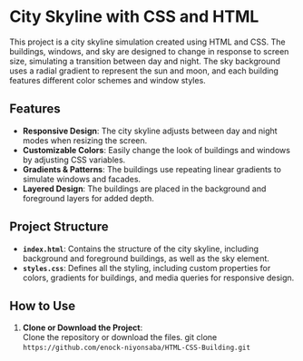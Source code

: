 # City Skyline with CSS and HTML

This project is a city skyline simulation created using HTML and CSS. The buildings, windows, and sky are designed to change in response to screen size, simulating a transition between day and night. The sky background uses a radial gradient to represent the sun and moon, and each building features different color schemes and window styles.

## Features

- **Responsive Design**: The city skyline adjusts between day and night modes when resizing the screen.
- **Customizable Colors**: Easily change the look of buildings and windows by adjusting CSS variables.
- **Gradients & Patterns**: The buildings use repeating linear gradients to simulate windows and facades.
- **Layered Design**: The buildings are placed in the background and foreground layers for added depth.

## Project Structure

- **`index.html`**: Contains the structure of the city skyline, including background and foreground buildings, as well as the sky element.
- **`styles.css`**: Defines all the styling, including custom properties for colors, gradients for buildings, and media queries for responsive design.

## How to Use

1. **Clone or Download the Project**:  
   Clone the repository or download the files.
   git clone ``https://github.com/enock-niyonsaba/HTML-CSS-Building.git``
